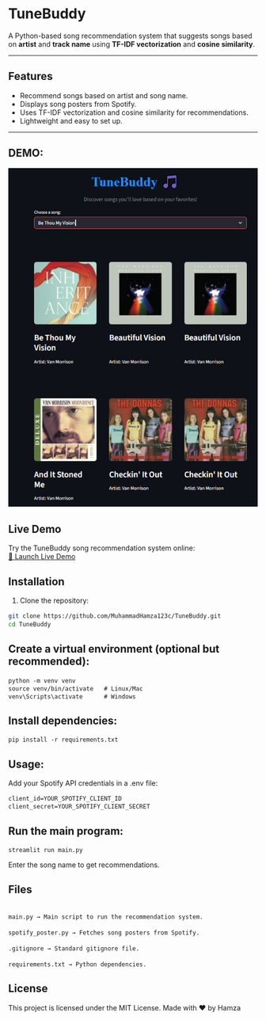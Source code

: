 # TuneBuddy

A Python-based song recommendation system that suggests songs based on **artist** and **track name** using **TF-IDF vectorization** and **cosine similarity**. 

---

## Features

- Recommend songs based on artist and song name.
- Displays song posters from Spotify.
- Uses TF-IDF vectorization and cosine similarity for recommendations.
- Lightweight and easy to set up.

---

## **DEMO**:

![DEMO ONE](https://raw.githubusercontent.com/MuhammadHamza123c/TuneBuddy/main/d3.png)



## Live Demo

Try the TuneBuddy song recommendation system online:  
[🎵 Launch Live Demo](https://humza7656-tunebuddy.hf.space)


## Installation

1. Clone the repository:

```bash
git clone https://github.com/MuhammadHamza123c/TuneBuddy.git
cd TuneBuddy

```

## **Create a virtual environment (optional but recommended)**:
```
python -m venv venv
source venv/bin/activate   # Linux/Mac
venv\Scripts\activate      # Windows
```

## **Install dependencies**:

```
pip install -r requirements.txt

```
## **Usage**:
Add your Spotify API credentials in a .env file:
```
client_id=YOUR_SPOTIFY_CLIENT_ID
client_secret=YOUR_SPOTIFY_CLIENT_SECRET
```
## **Run the main program**:

```
streamlit run main.py
```
Enter the song name to get recommendations.

## **Files**

```

main.py → Main script to run the recommendation system.

spotify_poster.py → Fetches song posters from Spotify.

.gitignore → Standard gitignore file.

requirements.txt → Python dependencies.
```
## **License**

This project is licensed under the MIT License.
Made with ❤️ by Hamza
